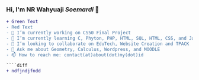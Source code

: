### Hi, I'm NR Wahyuaji <i>Soemardi</i> 👋

````diff
+ Green Text
- Red Text
- 🔭 I’m currently working on CS50 Final Project
- 🌱 I’m currently learning C, Phyton, PHP, HTML, SQL, HTML, CSS, and JavaScript
- 👯 I’m looking to collaborate on EduTech, Website Creation and TPACK
- 💬 Ask me about Geometry, Calculus, Wordpress, and MOODLE
- 📫 How to reach me: contact(at)about(dot)my(dot)id

````diff
+ ndfjndjfndd

